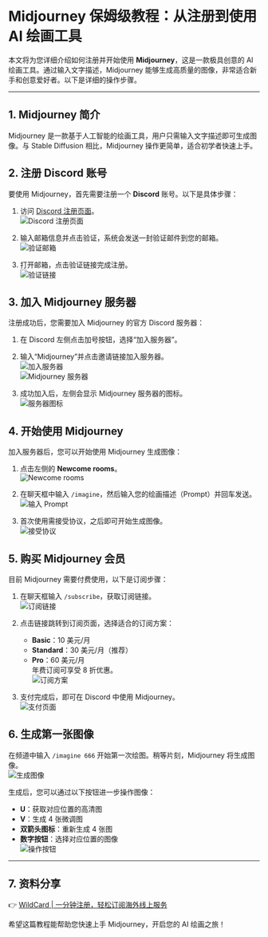# Midjourney 保姆级教程：从注册到使用 AI 绘画工具

本文将为您详细介绍如何注册并开始使用 **Midjourney**，这是一款极具创意的 AI 绘画工具。通过输入文字描述，Midjourney 能够生成高质量的图像，非常适合新手和创意爱好者。以下是详细的操作步骤。

---

## 1. Midjourney 简介

Midjourney 是一款基于人工智能的绘画工具，用户只需输入文字描述即可生成图像。与 Stable Diffusion 相比，Midjourney 操作更简单，适合初学者快速上手。

## 2. 注册 Discord 账号

要使用 Midjourney，首先需要注册一个 **Discord** 账号。以下是具体步骤：

1. 访问 [Discord 注册页面](https://discord.com/register)。  
   ![Discord 注册页面](https://bbtdd.com/img/500177633.webp)

2. 输入邮箱信息并点击验证，系统会发送一封验证邮件到您的邮箱。  
   ![验证邮箱](https://bbtdd.com/img/5098981560.webp)

3. 打开邮箱，点击验证链接完成注册。  
   ![验证链接](https://bbtdd.com/img/961938698.webp)

## 3. 加入 Midjourney 服务器

注册成功后，您需要加入 Midjourney 的官方 Discord 服务器：

1. 在 Discord 左侧点击加号按钮，选择“加入服务器”。  
2. 输入“Midjourney”并点击邀请链接加入服务器。  
   ![加入服务器](https://bbtdd.com/img/21144191391.webp)  
   ![Midjourney 服务器](https://bbtdd.com/img/49977638.webp)

3. 成功加入后，左侧会显示 Midjourney 服务器的图标。  
   ![服务器图标](https://bbtdd.com/img/680650170.webp)

## 4. 开始使用 Midjourney

加入服务器后，您可以开始使用 Midjourney 生成图像：

1. 点击左侧的 **Newcome rooms**。  
   ![Newcome rooms](https://bbtdd.com/img/72723287422114.webp)

2. 在聊天框中输入 `/imagine`，然后输入您的绘画描述（Prompt）并回车发送。  
   ![输入 Prompt](https://bbtdd.com/img/27493248804328.webp)

3. 首次使用需接受协议，之后即可开始生成图像。  
   ![接受协议](https://bbtdd.com/img/911476737.webp)

## 5. 购买 Midjourney 会员

目前 Midjourney 需要付费使用，以下是订阅步骤：

1. 在聊天框输入 `/subscribe`，获取订阅链接。  
   ![订阅链接](https://bbtdd.com/img/32541080632006.webp)

2. 点击链接跳转到订阅页面，选择适合的订阅方案：  
   - **Basic**：10 美元/月  
   - **Standard**：30 美元/月（推荐）  
   - **Pro**：60 美元/月  
   年费订阅可享受 8 折优惠。  
   ![订阅方案](https://bbtdd.com/img/655057483802.webp)

3. 支付完成后，即可在 Discord 中使用 Midjourney。  
   ![支付页面](https://bbtdd.com/img/45961581250215.webp)

## 6. 生成第一张图像

在频道中输入 `/imagine 666` 开始第一次绘图。稍等片刻，Midjourney 将生成图像。  
![生成图像](https://bbtdd.com/img/263526374737.webp)

生成后，您可以通过以下按钮进一步操作图像：  
- **U**：获取对应位置的高清图  
- **V**：生成 4 张微调图  
- **双箭头图标**：重新生成 4 张图  
- **数字按钮**：选择对应位置的图像  
![操作按钮](https://bbtdd.com/img/649616110240.webp)

---

## 7. 资料分享

👉 [WildCard | 一分钟注册，轻松订阅海外线上服务](https://bbtdd.com/WildCard)

希望这篇教程能帮助您快速上手 Midjourney，开启您的 AI 绘画之旅！